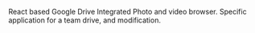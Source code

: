React based Google Drive Integrated Photo and video browser. Specific application for a team drive, and modification.
